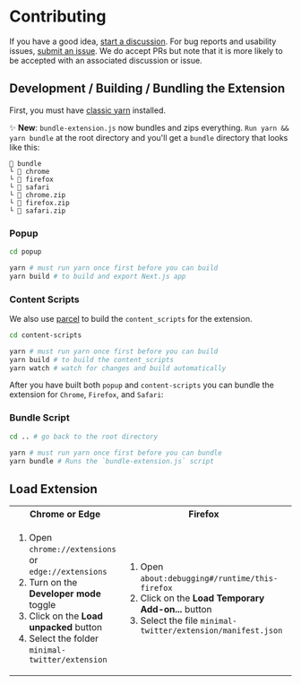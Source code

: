 # Contributing

If you have a good idea, [start a discussion](https://github.com/typefully/minimal-twitter/discussions/new?category=ideas). For bug reports and usability issues, [submit an issue](https://github.com/typefully/minimal-twitter/issues/new). We do accept PRs but note that it is more likely to be accepted with an associated discussion or issue.

## Development / Building / Bundling the Extension

First, you must have [classic yarn](https://classic.yarnpkg.com/lang/en/docs/install/#mac-stable) installed.

✨ **New**: `bundle-extension.js` now bundles and zips everything. `Run yarn && yarn bundle` at the root directory and you'll get a `bundle` directory that looks like this:

```
📂 bundle
└ 📁 chrome
└ 📁 firefox
└ 📁 safari
└ 📄 chrome.zip
└ 📄 firefox.zip
└ 📄 safari.zip
```

### Popup

```sh
cd popup
```

```sh
yarn # must run yarn once first before you can build
yarn build # to build and export Next.js app
```

### Content Scripts

We also use [parcel](https://parceljs.org) to build the `content_scripts` for the extension.

```sh
cd content-scripts
```

```sh
yarn # must run yarn once first before you can build
yarn build # to build the content_scripts
yarn watch # watch for changes and build automatically
```

After you have built both `popup` and `content-scripts` you can bundle the extension for `Chrome`, `Firefox`, and `Safari`:

### Bundle Script

```sh
cd .. # go back to the root directory
```

```sh
yarn # must run yarn once first before you can bundle
yarn bundle # Runs the `bundle-extension.js` script
```

## Load Extension

<table>
	<tr>
		<th>Chrome or Edge</th>
		<th>Firefox</th>
		<th>Safari</th>
	</tr>
	<tr>
		<td width="33.33%">
			<ol>
				<li>Open <code>chrome://extensions</code> or <code>edge://extensions</code></li>
        <li>Turn on the <strong>Developer mode</strong> toggle</li>
				<li>Click on the <strong>Load unpacked</strong> button</li>
				<li>Select the folder <code>minimal-twitter/extension</code></li>
			</ol>
		</td>
		<td width="33.33%">
			<ol>
				<li>Open <code>about:debugging#/runtime/this-firefox</code></li>
				<li>Click on the <strong>Load Temporary Add-on...</strong> button</li>
				<li>Select the file <code>minimal-twitter/extension/manifest.json</code></li>
			</ol>
		</td>
      <td width="33.33%">
			<ol>
				<li>Open <code>bundle/safari/Minimal Theme for Twitter/Minimal Theme for Twitter.xcodeproj</code>
        </li>
				<li>Click the Play button in Xcode ("start the active scheme")</li>
				<li><a href="https://developer.apple.com/documentation/safariservices/safari_web_extensions/running_your_safari_web_extension">Configure Safari in macOS to run unsigned extensions</a></li>
			</ol>
		</td>
	</tr>
</table>
